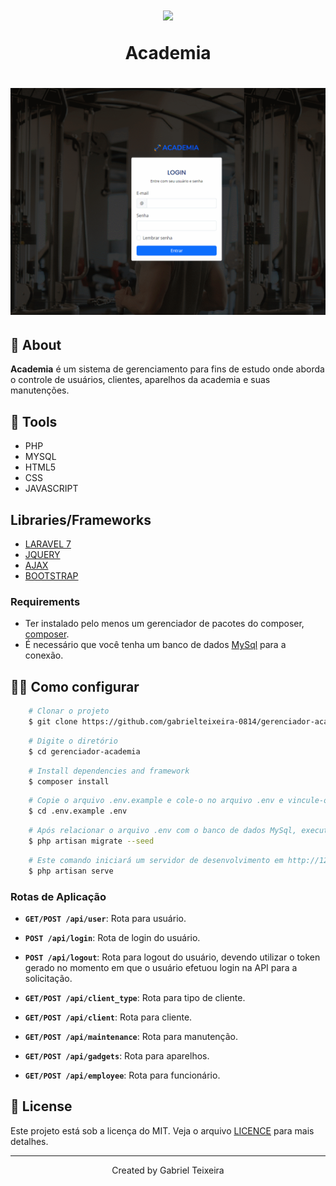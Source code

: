 <h1 align="center">
    <img height="80" src="https://img.icons8.com/external-filled-outline-geotatah/64/000000/external-product-corporate-image-and-brand-management-filled-outline-filled-outline-geotatah-2.png" />
    <p>Academia</p>
</h1>

<h1>
  <img src="public/assets/img/academia_gif.gif" />
</h1>


## 🚨 About


**Academia** é um sistema de gerenciamento  para fins de estudo onde aborda o controle de usuários, clientes, aparelhos da academia e suas manutenções. 


## 🔨 Tools

- PHP
- MYSQL
- HTML5
- CSS
- JAVASCRIPT

## Libraries/Frameworks

- [LARAVEL 7](https://laravel.com/docs/7.x/installation)
- [JQUERY](https://jquery.com/)
- [AJAX](https://www.devmedia.com.br/o-que-e-o-ajax/6702)
- [BOOTSTRAP](https://getbootstrap.com/docs/5.0/getting-started/introduction/) 


### Requirements

- Ter instalado pelo menos um gerenciador de pacotes do composer, [composer](https://getcomposer.org/).
- É necessário que você tenha um banco de dados [MySql](https://www.mysql.com/) para a conexão.

## 👨‍💻 Como configurar

```bash
    # Clonar o projeto
    $ git clone https://github.com/gabrielteixeira-0814/gerenciador-academia.git
```

```bash
    # Digite o diretório
    $ cd gerenciador-academia
```

```bash
    # Install dependencies and framework
    $ composer install
```

```bash
    # Copie o arquivo .env.example e cole-o no arquivo .env e vincule-o a um banco de dados Mysql
    $ cd .env.example .env
```

```bash
    # Após relacionar o arquivo .env com o banco de dados MySql, execute o comando abaixo para iniciar o banco de dados
    $ php artisan migrate --seed
```

```bash
    # Este comando iniciará um servidor de desenvolvimento em http://127.0.0.1:8000/
    $ php artisan serve
```

### Rotas de Aplicação

- **`GET/POST /api/user`**: Rota para usuário.

- **`POST /api/login`**: Rota de login do usuário.

- **`POST /api/logout`**: Rota para logout do usuário, devendo utilizar o token gerado no momento em que o usuário efetuou login na API para a solicitação.

- **`GET/POST /api/client_type`**: Rota para tipo de cliente.

- **`GET/POST /api/client`**: Rota para cliente.

- **`GET/POST /api/maintenance`**: Rota para manutenção.

- **`GET/POST /api/gadgets`**: Rota para aparelhos.

- **`GET/POST /api/employee`**: Rota para funcionário.

## 📝 License

Este projeto está sob a licença do MIT. Veja o arquivo <a href="https://github.com/gabrielteixeira-0814/gerenciador-academia/blob/main/LICENCE">LICENCE</a> para mais detalhes.

---

<p align="center">Created by Gabriel Teixeira</p>
